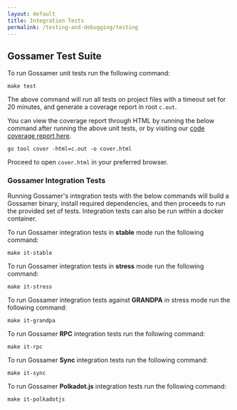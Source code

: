```yaml
---
layout: default
title: Integration Tests
permalink: /testing-and-debugging/testing
---
```


## Gossamer Test Suite

To run Gossamer unit tests run the following command:

```
make test
``` 

The above command will run all tests on project files with a timeout set for 20 minutes, and generate a coverage report in root `c.out`. 

You can view the coverage report through HTML by running the below command after running the above unit tests, or by visiting our [code coverage report here](https://app.codecov.io/gh/ChainSafe/gossamer).

```
go tool cover -html=c.out -o cover.html
```

Proceed to open `cover.html` in your preferred browser. 

### Gossamer Integration Tests

Running Gossamer's integration tests with the below commands will build a Gossamer binary, install required dependencies, and then proceeds to run the provided set of tests. Integration tests can also be run within a docker container.
 

To run Gossamer integration tests in **stable** mode run the following command:

```
make it-stable
```

To run Gossamer integration tests in **stress** mode run the following command:

```
make it-stress
```

To run Gossamer integration tests against **GRANDPA** in stress mode run the following command:

```
make it-grandpa
```

To run Gossamer **RPC** integration tests run the following command:

```
make it-rpc
```

To run Gossamer **Sync** integration tests run the following command:

```
make it-sync
```

To run Gossamer **Polkadot.js** integration tests run the following command:

```
make it-polkadotjs
```

